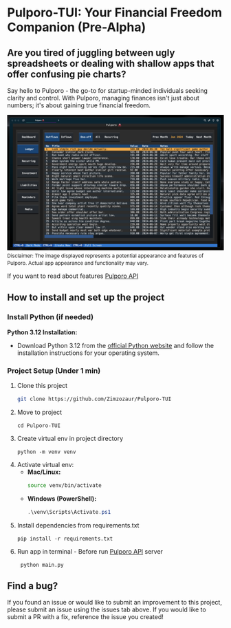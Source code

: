 # Pulporo-TUI: Your Financial Freedom Companion (Pre-Alpha)
## Are you tired of juggling between ugly spreadsheets or dealing with shallow apps that offer confusing pie charts? 

Say hello to Pulporo - the go-to for startup-minded individuals seeking clarity and control. 
With Pulporo, managing finances isn't just about numbers; it's about gaining true financial freedom.

![Pulporo-TUI.png](static/Pulporo-TUI.png)
<small>Disclaimer: The image displayed represents a potential appearance and features of Pulporo. Actual app appearance and functionality may vary. </small>

If you want to read about features [Pulporo API](https://github.com/Zimzozaur/Pulporo-API)

## How to install and set up the project
### Install Python (if needed)
**Python 3.12 Installation:**
   - Download Python 3.12 from the [official Python website](https://www.python.org/downloads/) and follow the installation instructions for your operating system.


### Project Setup (Under 1 min)
1. Clone this project
   ``` bash
   git clone https://github.com/Zimzozaur/Pulporo-TUI
   ```
2. Move to project
    ```
    cd Pulporo-TUI
    ```
3. Create virtual env in project directory 
   ```
   python -m venv venv
   ```
4. Activate virtual env:
   - **Mac/Linux:**
     ```bash
     source venv/bin/activate
     ```
   - **Windows (PowerShell):**
     ```powershell
     .\venv\Scripts\Activate.ps1
     ```
5. Install dependencies from requirements.txt
   ```
   pip install -r requirements.txt
   ```
6. Run app in terminal - Before run [Pulporo API](https://github.com/Zimzozaur/Pulporo-API?tab=readme-ov-file#project-setup-under-1-min) server
   ```
    python main.py
   ```

## Find a bug?

If you found an issue or would like to submit an improvement to this project, please submit an issue using the issues tab above. If you would like to submit a PR with a fix, reference the issue you created!
